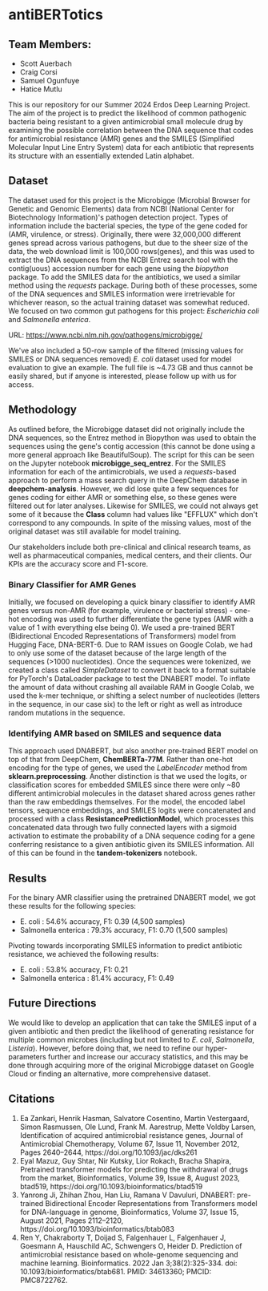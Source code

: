 # antiBERTotics

## Team Members: 

<ul>
<li> Scott Auerbach </li>
<li> Craig Corsi </li>
<li> Samuel Ogunfuye </li>
<li> Hatice Mutlu </li>
</ul>

This is our repository for our Summer 2024 Erdos Deep Learning Project. The aim of the project is to predict the likelihood of common pathogenic bacteria being resistant to a given antimicrobial small molecule drug by examining the possible correlation between the DNA sequence that codes for antimicrobial resistance (AMR) genes and the SMILES (Simplified Molecular Input Line Entry System) data for each antibiotic that represents its structure with an essentially extended Latin alphabet. 


## Dataset

The dataset used for this project is the Microbigge (Microbial Browser for Genetic and Genomic Elements) data from NCBI (National Center for Biotechnology Information)'s pathogen detection project. Types of information include the bacterial species, the type of the gene coded for (AMR, virulence, or stress). Originally, there were 32,000,000 different genes spread across various pathogens, but due to the sheer size of the data, the web download limit is 100,000 rows(genes), and this was used to extract the DNA sequences from the NCBI Entrez search tool with the contig(uous) accession number for each gene using the *biopython* package. To add the SMILES data for the antibiotics, we used a similar method using the *requests* package. During both of these processes, some of the DNA sequences and SMILES information were irretrievable for whichever reason, so the actual training dataset was somewhat reduced. We focused on two common gut pathogens for this project: *Escherichia coli* and *Salmonella enterica*.

URL: https://www.ncbi.nlm.nih.gov/pathogens/microbigge/

We've also included a 50-row sample of the filtered (missing values for SMILES or DNA sequences removed) *E. coli* dataset used for model evaluation to give an example. The full file is ~4.73 GB and thus cannot be easily shared, but if anyone is interested, please follow up with us for access.

## Methodology

As outlined before, the Microbigge dataset did not originally include the DNA sequences, so the Entrez method in Biopython was used to obtain the sequences using the gene's contig accession (this cannot be done using a more general approach like BeautifulSoup). The script for this can be seen on the Jupyter notebook **microbigge_seq_entrez**. For the SMILES information for each of the antimicrobials, we used a *requests*-based approach to perform a mass search query in the DeepChem database in **deepchem-analysis**. However, we did lose quite a few sequences for genes coding for either AMR or something else, so these genes were filtered out for later analyses. Likewise for SMILES, we could not always get some of it because the **Class** column had values like "EFFLUX" which don't correspond to any compounds. In spite of the missing values, most of the original dataset was still available for model training. 

Our stakeholders include both pre-clinical and clinical research teams, as well as pharmaceutical companies, medical centers, and their clients. Our KPIs are the accuracy score and F1-score.

### Binary Classifier for AMR Genes

Initially, we focused on developing a quick binary classifier to identify AMR genes versus non-AMR (for example, virulence or bacterial stress) - one-hot encoding was used to further differentiate the gene types (AMR with a value of 1 with everything else being 0). We used a pre-trained BERT (Bidirectional Encoded Representations of Transformers) model from Hugging Face, DNA-BERT-6. Due to RAM issues on Google Colab, we had to only use some of the dataset because of the large length of the sequences (>1000 nucleotides). Once the sequences were tokenized, we created a class called *SimpleDataset* to convert it back to a format suitable for PyTorch's DataLoader package to test the DNABERT model. To inflate the amount of data without crashing all available RAM in Google Colab, we used the k-mer technique, or shifting a select number of nucleotides (letters in the sequence, in our case six) to the left or right as well as introduce random mutations in the sequence.

### Identifying AMR based on SMILES and sequence data

This approach used DNABERT, but also another pre-trained BERT model on top of that from DeepChem, **ChemBERTa-77M**. Rather than one-hot encoding for the type of genes, we used the *LabelEncoder* method from **sklearn.preprocessing**. Another distinction is that we used the logits, or classification scores for embedded SMILES since there were only ~80 different antimicrobial molecules in the dataset shared across genes rather than the raw embeddings themselves. For the model, the encoded label tensors, sequence embeddings, and SMILES logits were concatenated and processed with a class **ResistancePredictionModel**, which processes this concatenated data through two fully connected layers with a sigmoid activation to estimate the probability of a DNA sequence coding for a gene conferring resistance to a given antibiotic given its SMILES information. All of this can be found in the **tandem-tokenizers** notebook.

## Results

For the binary AMR classifier using the pretrained DNABERT model, we got these results for the following species:

<ul>

<li> E. coli : 54.6% accuracy, F1: 0.39 (4,500 samples) </li>
<li> Salmonella enterica : 79.3% accuracy, F1: 0.70 (1,500 samples) </li>

</ul>

Pivoting towards incorporating SMILES information to predict antibiotic resistance, we achieved the following results:

<ul>

<li> E. coli : 53.8% accuracy, F1: 0.21 </li>
<li> Salmonella enterica : 81.4% accuracy, F1: 0.49 </li>

</ul>

## Future Directions

We would like to develop an application that can take the SMILES input of a given antibiotic and then predict the likelihood of generating resistance for multiple common microbes (including but not limited to *E. coli*, *Salmonella*, *Listeria*). However, before doing that, we need to refine our hyper-parameters further and increase our accuracy statistics, and this may be done through acquiring more of the original Microbigge dataset on Google Cloud or finding an alternative, more comprehensive dataset.


## Citations

<ol>
<li> Ea Zankari, Henrik Hasman, Salvatore Cosentino, Martin Vestergaard, Simon Rasmussen, Ole Lund, Frank M. Aarestrup, Mette Voldby Larsen, Identification of acquired antimicrobial resistance genes, Journal of Antimicrobial Chemotherapy, Volume 67, Issue 11, November 2012, Pages 2640–2644, https://doi.org/10.1093/jac/dks261 </li>
<li> Eyal Mazuz, Guy Shtar, Nir Kutsky, Lior Rokach, Bracha Shapira, Pretrained transformer models for predicting the withdrawal of drugs from the market, Bioinformatics, Volume 39, Issue 8, August 2023, btad519, https://doi.org/10.1093/bioinformatics/btad519 </li>
<li> Yanrong Ji, Zhihan Zhou, Han Liu, Ramana V Davuluri, DNABERT: pre-trained Bidirectional Encoder Representations from Transformers model for DNA-language in genome, Bioinformatics, Volume 37, Issue 15, August 2021, Pages 2112–2120, https://doi.org/10.1093/bioinformatics/btab083 </li>
<li> Ren Y, Chakraborty T, Doijad S, Falgenhauer L, Falgenhauer J, Goesmann A, Hauschild AC, Schwengers O, Heider D. Prediction of antimicrobial resistance based on whole-genome sequencing and machine learning. Bioinformatics. 2022 Jan 3;38(2):325-334. doi: 10.1093/bioinformatics/btab681. PMID: 34613360; PMCID: PMC8722762. </li>
</ol>

